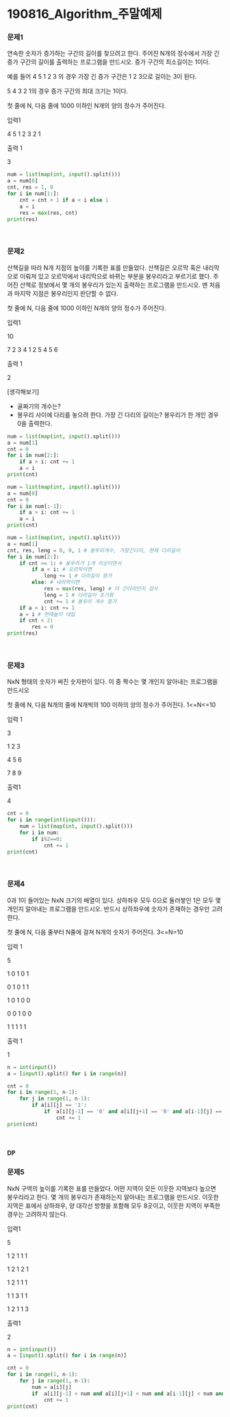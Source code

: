 # 190816_Algorithm_주말예제



### 문제1

연속한 숫자가 증가하는 구간의 길이를 찾으려고 한다. 주어진 N개의 정수에서 가장 긴 증가 구간의 길이를 출력하는 프로그램을 만드시오. 증가 구간의 최소길이는 1이다.

예를 들어 4 5 1 2 3 의 경우 가장 긴 증가 구간은 1 2 3으로 길이는 3이 된다.

5 4 3 2 1의 경우 증가 구간의 최대 크기는 1이다.

첫 줄에 N, 다음 줄에 1000 이하인 N개의 양의 정수가 주어진다.

입력1

4 5 1 2 3 2 1

출력 1

3

```python
num = list(map(int, input().split()))
a = num[0]
cnt, res = 1, 0
for i in num[1:]:
    cnt = cnt + 1 if a < i else 1
    a = i
    res = max(res, cnt)
print(res)
```

<br>

### 문제2

산책길을 따라 N개 지점의 높이를 기록한 표를 만들었다. 산책길은 오르막 혹은 내리막으로 이뤄져 있고 오르막에서 내리막으로 바뀌는 부분을 봉우리라고 부르기로 했다. 주어진 산책로 정보에서 몇 개의 봉우리가 있는지 출력하는 프로그램을 만드시오. 맨 처음과 마지막 지점은 봉우리인지 판단할 수 없다.

첫 줄에 N, 다음 줄에 1000 이하인 N개의 양의 정수가 주어진다.

입력1

10

7 2 3 4 1 2 5 4 5 6

출력 1

2

[생각해보기]

- 골짜기의 개수는?
- 봉우리 사이에 다리를 놓으려 한다. 가장 긴 다리의 길이는? 봉우리가 한 개인 경우 0을 출력한다.

```python
num = list(map(int, input().split()))
a = num[1]
cnt = 0
for i in num[2:]:
    if a > i: cnt += 1
    a = i
print(cnt)
```

```python
num = list(map(int, input().split()))
a = num[0]
cnt = 0
for i in num[:-1]:
    if a > i: cnt += 1
    a = i
print(cnt)
```

```python
num = list(map(int, input().split()))
a = num[1]
cnt, res, leng = 0, 0, 1 # 봉우리개수, 가장긴다리, 현재 다리길이
for i in num[2:]:
    if cnt >= 1: # 봉우리가 1개 이상이면서
        if a < i: # 오르막이면
            leng += 1 # 다리길이 증가
        else: # 내리막이면
            res = max(res, leng) # 더 긴다리인지 검사
            leng = 1 # 다리길이 초기화
            cnt += 1 # 봉우리 개수 증가
    if a > i: cnt += 1
    a = i # 현재높이 대입
    if cnt < 2:
        res = 0
print(res)
```

<br>

### 문제3

NxN 형태의 숫자가 써진 숫자판이 있다. 이 중 짝수는 몇 개인지 알아내는 프로그램을 만드시오

첫 줄에 N, 다음 N개의 줄에 N개씩의 100 이하의 양의 정수가 주어진다. 1<=N<=10

입력 1

3

1 2 3

4 5 6

7 8 9

출력1

4

```python
cnt = 0
for i in range(int(input())):
    num = list(map(int, input().split()))
    for i in num:
        if i%2==0:
            cnt += 1
print(cnt)
```

<br>

### 문제4

0과 1이 들어있는 NxN 크기의 배열이 있다. 상하좌우 모두 0으로 둘러쌓인 1은 모두 몇 개인지 알아내는 프로그램을 만드시오. 반드시 상하좌우에 숫자가 존재하는 경우만 고려한다.

첫 줄에 N, 다음 줄부터 N줄에 걸쳐 N개의 숫자가 주어진다. 3<=N=10

입력 1

5

1 0 1 0 1

0 1 0 1 1

1 0 1 0 0

0 0 1 0 0

1 1 1 1 1

출력 1

1

```python
n = int(input())
a = [input().split() for i in range(n)]

cnt = 0
for i in range(1, n-1):
    for j in range(1, n-1):
        if a[i][j] == '1':
            if  a[i][j-1] == '0' and a[i][j+1] == '0' and a[i-1][j] == '0' and a[i+1][j] == '0':
                cnt += 1
print(cnt)
```

<br>

#### DP

### 문제5

NxN 구역의 높이를 기록한 표를 만들었다. 어떤 지역이 모든 이웃한 지역보다 높으면 봉우리라고 한다. 몇 개의 봉우리가 존재하는지 알아내는 프로그램을 만드시오. 이웃한 지역은 표에서 상하좌우, 양 대각선 방향을 포함해 모두 8곳이고, 이웃한 지역이 부족한 경우는 고려하지 않는다.

입력1

5

1 2 1 1 1

1 2 1 2 1

1 2 1 1 1

1 1 3 1 1

1 2 1 1 3

출력1

2

```python
n = int(input())
a = [input().split() for i in range(n)]

cnt = 0
for i in range(1, n-1):
    for j in range(1, n-1):
        num = a[i][j]
        if  a[i][j-1] < num and a[i][j+1] < num and a[i-1][j] < num and a[i+1][j] < num and a[i-1][j-1] < num and a[i-1][j+1] < num and a[i+1][j-1] < num and a[i+1][j+1] < num:
            cnt += 1
print(cnt)
```

